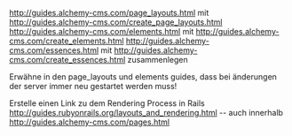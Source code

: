 http://guides.alchemy-cms.com/page_layouts.html mit http://guides.alchemy-cms.com/create_page_layouts.html 
http://guides.alchemy-cms.com/elements.html mit http://guides.alchemy-cms.com/create_elements.html 
http://guides.alchemy-cms.com/essences.html mit http://guides.alchemy-cms.com/create_essences.html
zusammenlegen 

Erwähne in den page_layouts und elements guides, dass bei änderungen der server immer neu gestartet werden muss!

Erstelle einen Link zu dem Rendering Process in Rails http://guides.rubyonrails.org/layouts_and_rendering.html
-- auch innerhalb http://guides.alchemy-cms.com/pages.html